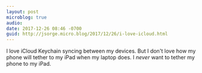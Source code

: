 ```yaml
---
layout: post
microblog: true
audio: 
date: 2017-12-26 08:46 -0700
guid: http://jsorge.micro.blog/2017/12/26/i-love-icloud.html
---
```

I love iCloud Keychain syncing between my devices. But I don't love how my phone will tether to my iPad when my laptop does. I *never* want to tether my phone to my iPad.  
